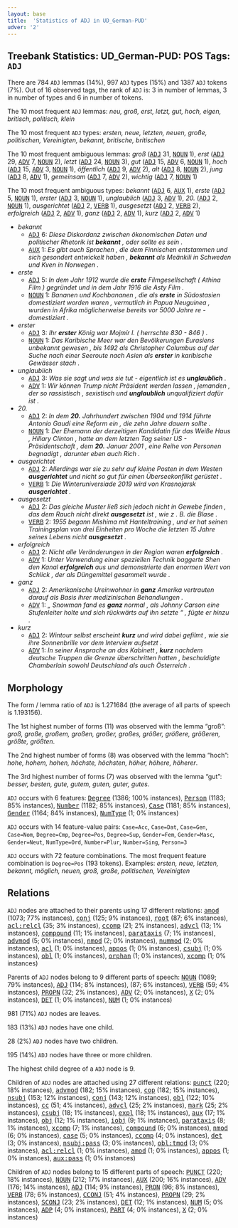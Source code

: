 ```yaml
---
layout: base
title:  'Statistics of ADJ in UD_German-PUD'
udver: '2'
---
```


## Treebank Statistics: UD_German-PUD: POS Tags: `ADJ`

There are 784 `ADJ` lemmas (14%), 997 `ADJ` types (15%) and 1387 `ADJ` tokens (7%).
Out of 16 observed tags, the rank of `ADJ` is: 3 in number of lemmas, 3 in number of types and 6 in number of tokens.

The 10 most frequent `ADJ` lemmas: <em>neu, groß, erst, letzt, gut, hoch, eigen, britisch, politisch, klein</em>

The 10 most frequent `ADJ` types:  <em>ersten, neue, letzten, neuen, große, politischen, Vereinigten, bekannt, britische, britischen</em>

The 10 most frequent ambiguous lemmas: <em>groß</em> (<tt><a href="de_pud-pos-ADJ.html">ADJ</a></tt> 31, <tt><a href="de_pud-pos-NOUN.html">NOUN</a></tt> 1), <em>erst</em> (<tt><a href="de_pud-pos-ADJ.html">ADJ</a></tt> 29, <tt><a href="de_pud-pos-ADV.html">ADV</a></tt> 7, <tt><a href="de_pud-pos-NOUN.html">NOUN</a></tt> 2), <em>letzt</em> (<tt><a href="de_pud-pos-ADJ.html">ADJ</a></tt> 24, <tt><a href="de_pud-pos-NOUN.html">NOUN</a></tt> 3), <em>gut</em> (<tt><a href="de_pud-pos-ADJ.html">ADJ</a></tt> 15, <tt><a href="de_pud-pos-ADV.html">ADV</a></tt> 6, <tt><a href="de_pud-pos-NOUN.html">NOUN</a></tt> 1), <em>hoch</em> (<tt><a href="de_pud-pos-ADJ.html">ADJ</a></tt> 15, <tt><a href="de_pud-pos-ADV.html">ADV</a></tt> 3, <tt><a href="de_pud-pos-NOUN.html">NOUN</a></tt> 1), <em>öffentlich</em> (<tt><a href="de_pud-pos-ADJ.html">ADJ</a></tt> 9, <tt><a href="de_pud-pos-ADV.html">ADV</a></tt> 2), <em>alt</em> (<tt><a href="de_pud-pos-ADJ.html">ADJ</a></tt> 8, <tt><a href="de_pud-pos-NOUN.html">NOUN</a></tt> 2), <em>jung</em> (<tt><a href="de_pud-pos-ADJ.html">ADJ</a></tt> 8, <tt><a href="de_pud-pos-ADV.html">ADV</a></tt> 1), <em>gemeinsam</em> (<tt><a href="de_pud-pos-ADJ.html">ADJ</a></tt> 7, <tt><a href="de_pud-pos-ADV.html">ADV</a></tt> 2), <em>wichtig</em> (<tt><a href="de_pud-pos-ADJ.html">ADJ</a></tt> 7, <tt><a href="de_pud-pos-NOUN.html">NOUN</a></tt> 1)

The 10 most frequent ambiguous types:  <em>bekannt</em> (<tt><a href="de_pud-pos-ADJ.html">ADJ</a></tt> 6, <tt><a href="de_pud-pos-AUX.html">AUX</a></tt> 1), <em>erste</em> (<tt><a href="de_pud-pos-ADJ.html">ADJ</a></tt> 5, <tt><a href="de_pud-pos-NOUN.html">NOUN</a></tt> 1), <em>erster</em> (<tt><a href="de_pud-pos-ADJ.html">ADJ</a></tt> 3, <tt><a href="de_pud-pos-NOUN.html">NOUN</a></tt> 1), <em>unglaublich</em> (<tt><a href="de_pud-pos-ADJ.html">ADJ</a></tt> 3, <tt><a href="de_pud-pos-ADV.html">ADV</a></tt> 1), <em>20.</em> (<tt><a href="de_pud-pos-ADJ.html">ADJ</a></tt> 2, <tt><a href="de_pud-pos-NOUN.html">NOUN</a></tt> 1), <em>ausgerichtet</em> (<tt><a href="de_pud-pos-ADJ.html">ADJ</a></tt> 2, <tt><a href="de_pud-pos-VERB.html">VERB</a></tt> 1), <em>ausgesetzt</em> (<tt><a href="de_pud-pos-ADJ.html">ADJ</a></tt> 2, <tt><a href="de_pud-pos-VERB.html">VERB</a></tt> 2), <em>erfolgreich</em> (<tt><a href="de_pud-pos-ADJ.html">ADJ</a></tt> 2, <tt><a href="de_pud-pos-ADV.html">ADV</a></tt> 1), <em>ganz</em> (<tt><a href="de_pud-pos-ADJ.html">ADJ</a></tt> 2, <tt><a href="de_pud-pos-ADV.html">ADV</a></tt> 1), <em>kurz</em> (<tt><a href="de_pud-pos-ADJ.html">ADJ</a></tt> 2, <tt><a href="de_pud-pos-ADV.html">ADV</a></tt> 1)


* <em>bekannt</em>
  * <tt><a href="de_pud-pos-ADJ.html">ADJ</a></tt> 6: <em>Diese Diskordanz zwischen ökonomischen Daten und politischer Rhetorik ist <b>bekannt</b> , oder sollte es sein .</em>
  * <tt><a href="de_pud-pos-AUX.html">AUX</a></tt> 1: <em>Es gibt auch Sprachen , die dem Finnischen entstammen und sich gesondert entwickelt haben , <b>bekannt</b> als Meänkili in Schweden und Kven in Norwegen .</em>
* <em>erste</em>
  * <tt><a href="de_pud-pos-ADJ.html">ADJ</a></tt> 5: <em>In dem Jahr 1912 wurde die <b>erste</b> Filmgesellschaft ( Athina Film ) gegründet und in dem Jahr 1916 die Asty Film .</em>
  * <tt><a href="de_pud-pos-NOUN.html">NOUN</a></tt> 1: <em>Bananen und Kochbananen , die als <b>erste</b> in Südostasien domestiziert worden waren , vermutlich in Papua Neuguinea , wurden in Afrika möglicherweise bereits vor 5000 Jahre re - domestiziert .</em>
* <em>erster</em>
  * <tt><a href="de_pud-pos-ADJ.html">ADJ</a></tt> 3: <em>Ihr <b>erster</b> König war Mojmír I. ( herrschte 830 - 846 ) .</em>
  * <tt><a href="de_pud-pos-NOUN.html">NOUN</a></tt> 1: <em>Das Karibische Meer war den Bevölkerungen Eurasiens unbekannt gewesen , bis 1492 als Christopher Columbus auf der Suche nach einer Seeroute nach Asien als <b>erster</b> in karibische Gewässer stach .</em>
* <em>unglaublich</em>
  * <tt><a href="de_pud-pos-ADJ.html">ADJ</a></tt> 3: <em>Was sie sagt und was sie tut - eigentlich ist es <b>unglaublich</b> .</em>
  * <tt><a href="de_pud-pos-ADV.html">ADV</a></tt> 1: <em>Wir können Trump nicht Präsident werden lassen , jemanden , der so rassistisch , sexistisch und <b>unglaublich</b> unqualifiziert dafür ist .</em>
* <em>20.</em>
  * <tt><a href="de_pud-pos-ADJ.html">ADJ</a></tt> 2: <em>In dem <b>20.</b> Jahrhundert zwischen 1904 und 1914 führte Antonio Gaudí eine Reform ein , die zehn Jahre dauern sollte .</em>
  * <tt><a href="de_pud-pos-NOUN.html">NOUN</a></tt> 1: <em>Der Ehemann der derzeitigen Kandidatin für das Weiße Haus , Hillary Clinton , hatte an dem letzten Tag seiner US - Präsidentschaft , dem <b>20.</b> Januar 2001 , eine Reihe von Personen begnadigt , darunter eben auch Rich .</em>
* <em>ausgerichtet</em>
  * <tt><a href="de_pud-pos-ADJ.html">ADJ</a></tt> 2: <em>Allerdings war sie zu sehr auf kleine Posten in dem Westen <b>ausgerichtet</b> und nicht so gut für einen Überseekonflikt gerüstet .</em>
  * <tt><a href="de_pud-pos-VERB.html">VERB</a></tt> 1: <em>Die Winteruniversiade 2019 wird von Krasnojarsk <b>ausgerichtet</b> .</em>
* <em>ausgesetzt</em>
  * <tt><a href="de_pud-pos-ADJ.html">ADJ</a></tt> 2: <em>Das gleiche Muster ließ sich jedoch nicht in Gewebe finden , das dem Rauch nicht direkt <b>ausgesetzt</b> ist , wie z . B. die Blase .</em>
  * <tt><a href="de_pud-pos-VERB.html">VERB</a></tt> 2: <em>1955 begann Mishima mit Hanteltraining , und er hat seinen Trainingsplan von drei Einheiten pro Woche die letzten 15 Jahre seines Lebens nicht <b>ausgesetzt</b> .</em>
* <em>erfolgreich</em>
  * <tt><a href="de_pud-pos-ADJ.html">ADJ</a></tt> 2: <em>Nicht alle Veränderungen in der Region waren <b>erfolgreich</b> .</em>
  * <tt><a href="de_pud-pos-ADV.html">ADV</a></tt> 1: <em>Unter Verwendung einer speziellen Technik baggerte Shen den Kanal <b>erfolgreich</b> aus und demonstrierte den enormen Wert von Schlick , der als Düngemittel gesammelt wurde .</em>
* <em>ganz</em>
  * <tt><a href="de_pud-pos-ADJ.html">ADJ</a></tt> 2: <em>Amerikanische Ureinwohner in <b>ganz</b> Amerika vertrauten darauf als Basis ihrer medizinischen Behandlungen .</em>
  * <tt><a href="de_pud-pos-ADV.html">ADV</a></tt> 1: <em>„ Snowman fand es <b>ganz</b> normal , als Johnny Carson eine Stufenleiter holte und sich rückwärts auf ihn setzte “ , fügte er hinzu .</em>
* <em>kurz</em>
  * <tt><a href="de_pud-pos-ADJ.html">ADJ</a></tt> 2: <em>Wintour selbst erscheint <b>kurz</b> und wird dabei gefilmt , wie sie ihre Sonnenbrille vor dem Interview aufsetzt .</em>
  * <tt><a href="de_pud-pos-ADV.html">ADV</a></tt> 1: <em>In seiner Ansprache an das Kabinett , <b>kurz</b> nachdem deutsche Truppen die Grenze überschritten hatten , beschuldigte Chamberlain sowohl Deutschland als auch Österreich .</em>

## Morphology

The form / lemma ratio of `ADJ` is 1.271684 (the average of all parts of speech is 1.193156).

The 1st highest number of forms (11) was observed with the lemma “groß”: <em>groß, große, großem, großen, großer, großes, größer, größere, größeren, größte, größten</em>.

The 2nd highest number of forms (8) was observed with the lemma “hoch”: <em>hohe, hohem, hohen, höchste, höchsten, höher, höhere, höherer</em>.

The 3rd highest number of forms (7) was observed with the lemma “gut”: <em>besser, besten, gute, gutem, guten, guter, gutes</em>.

`ADJ` occurs with 6 features: <tt><a href="de_pud-feat-Degree.html">Degree</a></tt> (1386; 100% instances), <tt><a href="de_pud-feat-Person.html">Person</a></tt> (1183; 85% instances), <tt><a href="de_pud-feat-Number.html">Number</a></tt> (1182; 85% instances), <tt><a href="de_pud-feat-Case.html">Case</a></tt> (1181; 85% instances), <tt><a href="de_pud-feat-Gender.html">Gender</a></tt> (1164; 84% instances), <tt><a href="de_pud-feat-NumType.html">NumType</a></tt> (1; 0% instances)

`ADJ` occurs with 14 feature-value pairs: `Case=Acc`, `Case=Dat`, `Case=Gen`, `Case=Nom`, `Degree=Cmp`, `Degree=Pos`, `Degree=Sup`, `Gender=Fem`, `Gender=Masc`, `Gender=Neut`, `NumType=Ord`, `Number=Plur`, `Number=Sing`, `Person=3`

`ADJ` occurs with 72 feature combinations.
The most frequent feature combination is `Degree=Pos` (193 tokens).
Examples: <em>ersten, neue, letzten, bekannt, möglich, neuen, groß, große, politischen, Vereinigten</em>


## Relations

`ADJ` nodes are attached to their parents using 17 different relations: <tt><a href="de_pud-dep-amod.html">amod</a></tt> (1073; 77% instances), <tt><a href="de_pud-dep-conj.html">conj</a></tt> (125; 9% instances), <tt><a href="de_pud-dep-root.html">root</a></tt> (87; 6% instances), <tt><a href="de_pud-dep-acl-relcl.html">acl:relcl</a></tt> (35; 3% instances), <tt><a href="de_pud-dep-ccomp.html">ccomp</a></tt> (21; 2% instances), <tt><a href="de_pud-dep-advcl.html">advcl</a></tt> (13; 1% instances), <tt><a href="de_pud-dep-compound.html">compound</a></tt> (11; 1% instances), <tt><a href="de_pud-dep-parataxis.html">parataxis</a></tt> (7; 1% instances), <tt><a href="de_pud-dep-advmod.html">advmod</a></tt> (5; 0% instances), <tt><a href="de_pud-dep-nmod.html">nmod</a></tt> (2; 0% instances), <tt><a href="de_pud-dep-nummod.html">nummod</a></tt> (2; 0% instances), <tt><a href="de_pud-dep-acl.html">acl</a></tt> (1; 0% instances), <tt><a href="de_pud-dep-appos.html">appos</a></tt> (1; 0% instances), <tt><a href="de_pud-dep-csubj.html">csubj</a></tt> (1; 0% instances), <tt><a href="de_pud-dep-obl.html">obl</a></tt> (1; 0% instances), <tt><a href="de_pud-dep-orphan.html">orphan</a></tt> (1; 0% instances), <tt><a href="de_pud-dep-xcomp.html">xcomp</a></tt> (1; 0% instances)

Parents of `ADJ` nodes belong to 9 different parts of speech: <tt><a href="de_pud-pos-NOUN.html">NOUN</a></tt> (1089; 79% instances), <tt><a href="de_pud-pos-ADJ.html">ADJ</a></tt> (114; 8% instances),  (87; 6% instances), <tt><a href="de_pud-pos-VERB.html">VERB</a></tt> (59; 4% instances), <tt><a href="de_pud-pos-PROPN.html">PROPN</a></tt> (32; 2% instances), <tt><a href="de_pud-pos-ADV.html">ADV</a></tt> (2; 0% instances), <tt><a href="de_pud-pos-X.html">X</a></tt> (2; 0% instances), <tt><a href="de_pud-pos-DET.html">DET</a></tt> (1; 0% instances), <tt><a href="de_pud-pos-NUM.html">NUM</a></tt> (1; 0% instances)

981 (71%) `ADJ` nodes are leaves.

183 (13%) `ADJ` nodes have one child.

28 (2%) `ADJ` nodes have two children.

195 (14%) `ADJ` nodes have three or more children.

The highest child degree of a `ADJ` node is 9.

Children of `ADJ` nodes are attached using 27 different relations: <tt><a href="de_pud-dep-punct.html">punct</a></tt> (220; 18% instances), <tt><a href="de_pud-dep-advmod.html">advmod</a></tt> (182; 15% instances), <tt><a href="de_pud-dep-cop.html">cop</a></tt> (182; 15% instances), <tt><a href="de_pud-dep-nsubj.html">nsubj</a></tt> (153; 12% instances), <tt><a href="de_pud-dep-conj.html">conj</a></tt> (143; 12% instances), <tt><a href="de_pud-dep-obl.html">obl</a></tt> (122; 10% instances), <tt><a href="de_pud-dep-cc.html">cc</a></tt> (51; 4% instances), <tt><a href="de_pud-dep-advcl.html">advcl</a></tt> (25; 2% instances), <tt><a href="de_pud-dep-mark.html">mark</a></tt> (25; 2% instances), <tt><a href="de_pud-dep-csubj.html">csubj</a></tt> (18; 1% instances), <tt><a href="de_pud-dep-expl.html">expl</a></tt> (18; 1% instances), <tt><a href="de_pud-dep-aux.html">aux</a></tt> (17; 1% instances), <tt><a href="de_pud-dep-obj.html">obj</a></tt> (12; 1% instances), <tt><a href="de_pud-dep-iobj.html">iobj</a></tt> (9; 1% instances), <tt><a href="de_pud-dep-parataxis.html">parataxis</a></tt> (8; 1% instances), <tt><a href="de_pud-dep-xcomp.html">xcomp</a></tt> (7; 1% instances), <tt><a href="de_pud-dep-compound.html">compound</a></tt> (6; 0% instances), <tt><a href="de_pud-dep-nmod.html">nmod</a></tt> (6; 0% instances), <tt><a href="de_pud-dep-case.html">case</a></tt> (5; 0% instances), <tt><a href="de_pud-dep-ccomp.html">ccomp</a></tt> (4; 0% instances), <tt><a href="de_pud-dep-det.html">det</a></tt> (3; 0% instances), <tt><a href="de_pud-dep-nsubj-pass.html">nsubj:pass</a></tt> (3; 0% instances), <tt><a href="de_pud-dep-obl-tmod.html">obl:tmod</a></tt> (3; 0% instances), <tt><a href="de_pud-dep-acl-relcl.html">acl:relcl</a></tt> (1; 0% instances), <tt><a href="de_pud-dep-amod.html">amod</a></tt> (1; 0% instances), <tt><a href="de_pud-dep-appos.html">appos</a></tt> (1; 0% instances), <tt><a href="de_pud-dep-aux-pass.html">aux:pass</a></tt> (1; 0% instances)

Children of `ADJ` nodes belong to 15 different parts of speech: <tt><a href="de_pud-pos-PUNCT.html">PUNCT</a></tt> (220; 18% instances), <tt><a href="de_pud-pos-NOUN.html">NOUN</a></tt> (212; 17% instances), <tt><a href="de_pud-pos-AUX.html">AUX</a></tt> (200; 16% instances), <tt><a href="de_pud-pos-ADV.html">ADV</a></tt> (176; 14% instances), <tt><a href="de_pud-pos-ADJ.html">ADJ</a></tt> (114; 9% instances), <tt><a href="de_pud-pos-PRON.html">PRON</a></tt> (96; 8% instances), <tt><a href="de_pud-pos-VERB.html">VERB</a></tt> (78; 6% instances), <tt><a href="de_pud-pos-CCONJ.html">CCONJ</a></tt> (51; 4% instances), <tt><a href="de_pud-pos-PROPN.html">PROPN</a></tt> (29; 2% instances), <tt><a href="de_pud-pos-SCONJ.html">SCONJ</a></tt> (23; 2% instances), <tt><a href="de_pud-pos-DET.html">DET</a></tt> (12; 1% instances), <tt><a href="de_pud-pos-NUM.html">NUM</a></tt> (5; 0% instances), <tt><a href="de_pud-pos-ADP.html">ADP</a></tt> (4; 0% instances), <tt><a href="de_pud-pos-PART.html">PART</a></tt> (4; 0% instances), <tt><a href="de_pud-pos-X.html">X</a></tt> (2; 0% instances)

